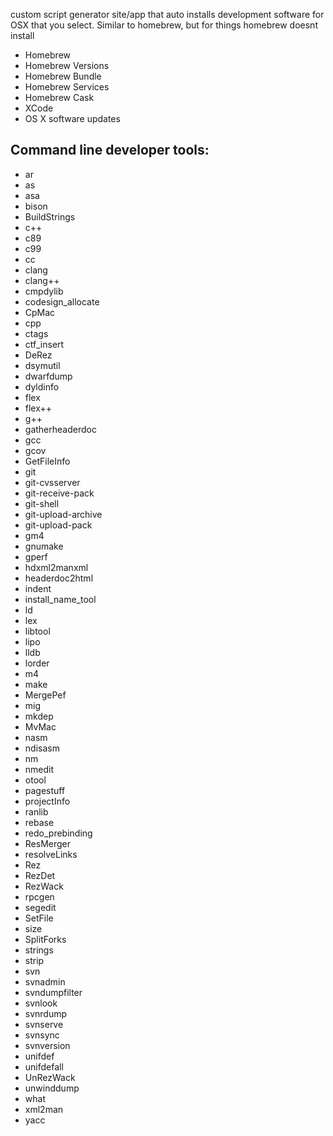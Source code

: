 custom script generator site/app that auto installs development software for OSX that you select. Similar to homebrew, but for things homebrew doesnt install

* Homebrew
* Homebrew Versions
* Homebrew Bundle
* Homebrew Services
* Homebrew Cask
* XCode
* OS X software updates

## Command line developer tools:

* ar
* as
* asa
* bison
* BuildStrings
* c++
* c89
* c99
* cc
* clang
* clang++
* cmpdylib
* codesign_allocate
* CpMac
* cpp
* ctags
* ctf_insert
* DeRez
* dsymutil
* dwarfdump
* dyldinfo
* flex
* flex++
* g++
* gatherheaderdoc
* gcc
* gcov
* GetFileInfo
* git
* git-cvsserver
* git-receive-pack
* git-shell
* git-upload-archive
* git-upload-pack
* gm4
* gnumake
* gperf
* hdxml2manxml
* headerdoc2html
* indent
* install_name_tool
* ld
* lex
* libtool
* lipo
* lldb
* lorder
* m4
* make
* MergePef
* mig
* mkdep
* MvMac
* nasm
* ndisasm
* nm
* nmedit
* otool
* pagestuff
* projectInfo
* ranlib
* rebase
* redo_prebinding
* ResMerger
* resolveLinks
* Rez
* RezDet
* RezWack
* rpcgen
* segedit
* SetFile
* size
* SplitForks
* strings
* strip
* svn
* svnadmin
* svndumpfilter
* svnlook
* svnrdump
* svnserve
* svnsync
* svnversion
* unifdef
* unifdefall
* UnRezWack
* unwinddump
* what
* xml2man
* yacc
